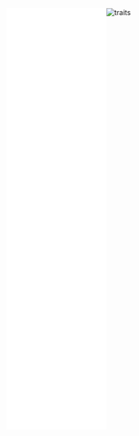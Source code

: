 <div style="display: flex; justify-content: center; align-items: flex-start;">
  <img src="/github-metrics.svg" alt="metrics" style="width: 40%;"/>
  <img src="https://github.com/todorinskiz/todorinskiz/assets/6491638/de27017e-7ba5-4e72-b056-999a1d8512b1" alt="traits" style="width: 40%;"/>
</div>
